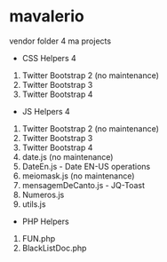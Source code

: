 # mavalerio
vendor folder 4 ma projects

- CSS Helpers 4
1. Twitter Bootstrap 2 (no maintenance)
1. Twitter Bootstrap 3
1. Twitter Bootstrap 4

- JS Helpers 4
1. Twitter Bootstrap 2 (no maintenance)
1. Twitter Bootstrap 3
1. Twitter Bootstrap 4
1. date.js (no maintenance)
1. DateEn.js - Date EN-US operations
1. meiomask.js (no maintenance)
1. mensagemDeCanto.js - JQ-Toast
1. Numeros.js
1. utils.js

- PHP Helpers
1. FUN.php
1. BlackListDoc.php
